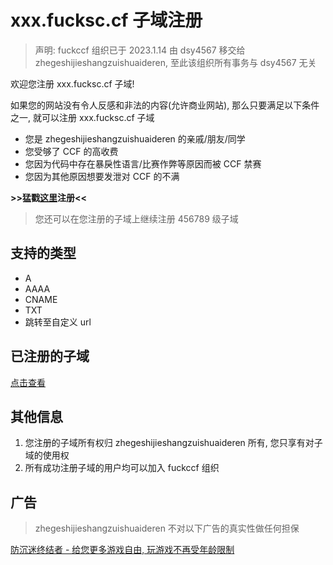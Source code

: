 # xxx.fucksc.cf 子域注册

> 声明: fuckccf 组织已于 2023.1.14 由 dsy4567 移交给 zhegeshijieshangzuishuaideren, 至此该组织所有事务与 dsy4567 无关

欢迎您注册 xxx.fucksc.cf 子域!

如果您的网站没有令人反感和非法的内容(允许商业网站), 那么只要满足以下条件之一, 就可以注册 xxx.fucksc.cf 子域

- 您是 zhegeshijieshangzuishuaideren 的亲戚/朋友/同学
- 您受够了 CCF 的高收费
- 您因为代码中存在暴戾性语言/比赛作弊等原因而被 CCF 禁赛
- 您因为其他原因想要发泄对 CCF 的不满

**>>猛戳[这里](https://github.com/fuckccf/fuckccf.github.io/issues/new/choose)注册<<**

> 您还可以在您注册的子域上继续注册 456789 级子域

## 支持的类型

- A
- AAAA
- CNAME
- TXT
- 跳转至自定义 url

## 已注册的子域

[点击查看](reg.md)

## 其他信息

1. 您注册的子域所有权归 zhegeshijieshangzuishuaideren 所有, 您只享有对子域的使用权
2. 所有成功注册子域的用户均可以加入 fuckccf 组织

## 广告

> zhegeshijieshangzuishuaideren 不对以下广告的真实性做任何担保

[防沉迷终结者 - 给您更多游戏自由, 玩游戏不再受年龄限制](https://fcm.dsy4567.cf/)
